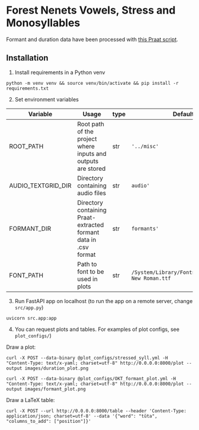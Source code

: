 # Forest Nenets Vowels, Stress and Monosyllables

Formant and duration data have been processed with [this Praat script](https://github.com/jonorthwash/praat-scripts/blob/master/collect_durations_f0_formants_intensity_and_fields_throughout_vowels.praat).

## Installation

1. Install requirements in a Python venv

`python -m venv venv && source venv/bin/activate && pip install -r requirements.txt`

2. Set environment variables

| Variable           | Usage                                                            | type | Default value                                            |
|--------------------|------------------------------------------------------------------|------|----------------------------------------------------------|
| ROOT_PATH          | Root path of the project where inputs and outputs are stored     | str  | `'../misc'`                                              |
| AUDIO_TEXTGRID_DIR | Directory containing audio files                                 | str  | `audio'`                                                 |
| FORMANT_DIR        | Directory containing Praat-extracted formant data in .csv format | str  | `formants'`                                              |
| FONT_PATH          | Path to font to be used in plots                                 | str  | `/System/Library/Fonts/Supplemental/Times New Roman.ttf` |

3. Run FastAPI app on localhost (to run the app on a remote server, change `src/app.py`)

`uvicorn src.app:app`

4. You can request plots and tables. For examples of plot configs, see `plot_configs/`)

Draw a plot:

`curl -X POST --data-binary @plot_configs/stressed_syll.yml -H "Content-Type: text/x-yaml; charset=utf-8" http://0.0.0.0:8000/plot --output images/duration_plot.png`

`curl -X POST --data-binary @plot_configs/OKT_formant_plot.yml -H "Content-Type: text/x-yaml; charset=utf-8" http://0.0.0.0:8000/plot --output images/formant_plot.png`

Draw a LaTeX table: 

`curl -X POST --url http://0.0.0.0:8000/table --header 'Content-Type: application/json; charset=utf-8' --data '{"word": "tŭta", "columns_to_add": ["position"]}'`
